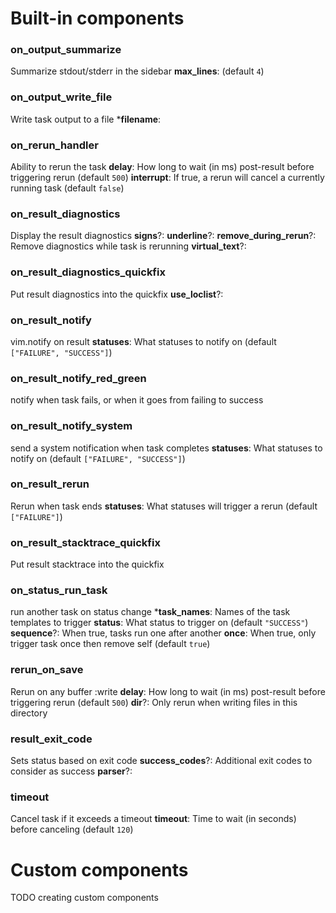 # Built-in components

### on_output_summarize

Summarize stdout/stderr in the sidebar
**max_lines**:  (default `4`)

### on_output_write_file

Write task output to a file
***filename**: 

### on_rerun_handler

Ability to rerun the task
**delay**: How long to wait (in ms) post-result before triggering rerun (default `500`)
**interrupt**: If true, a rerun will cancel a currently running task (default `false`)

### on_result_diagnostics

Display the result diagnostics
**signs**?: 
**underline**?: 
**remove_during_rerun**?: Remove diagnostics while task is rerunning
**virtual_text**?: 

### on_result_diagnostics_quickfix

Put result diagnostics into the quickfix
**use_loclist**?: 

### on_result_notify

vim.notify on result
**statuses**: What statuses to notify on (default `["FAILURE", "SUCCESS"]`)

### on_result_notify_red_green

notify when task fails, or when it goes from failing to success

### on_result_notify_system

send a system notification when task completes
**statuses**: What statuses to notify on (default `["FAILURE", "SUCCESS"]`)

### on_result_rerun

Rerun when task ends
**statuses**: What statuses will trigger a rerun (default `["FAILURE"]`)

### on_result_stacktrace_quickfix

Put result stacktrace into the quickfix

### on_status_run_task

run another task on status change
***task_names**: Names of the task templates to trigger
**status**: What status to trigger on (default `"SUCCESS"`)
**sequence**?: When true, tasks run one after another
**once**: When true, only trigger task once then remove self (default `true`)

### rerun_on_save

Rerun on any buffer :write
**delay**: How long to wait (in ms) post-result before triggering rerun (default `500`)
**dir**?: Only rerun when writing files in this directory

### result_exit_code

Sets status based on exit code
**success_codes**?: Additional exit codes to consider as success
**parser**?: 

### timeout

Cancel task if it exceeds a timeout
**timeout**: Time to wait (in seconds) before canceling (default `120`)

# Custom components

TODO creating custom components
